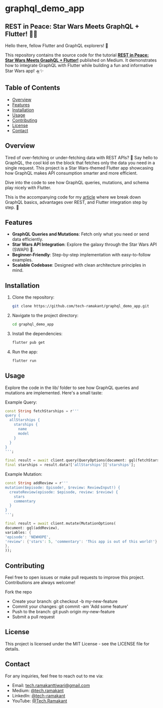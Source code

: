 # graphql_demo_app


## REST in Peace: Star Wars Meets GraphQL + Flutter! 🚀🌌

Hello there, fellow Flutter and GraphQL explorers! 👋

This repository contains the source code for the tutorial **[REST in Peace: Star Wars Meets GraphQL + Flutter!](https://medium.com/@tech.ramakant/rest-in-peace-star-wars-meets-graphql-flutter-54c1e11e8f7f)** published on Medium. It demonstrates how to integrate GraphQL with Flutter while building a fun and informative Star Wars app! 🛸✨

## Table of Contents
- [Overview](#Overview)
- [Features](#Features)
- [Installation](#Installation)
- [Usage](#Usage)
- [Contributing](#Contributing)
- [License](#License)
- [Contact](#Contact)

## Overview
Tired of over-fetching or under-fetching data with REST APIs? 🚫 Say hello to GraphQL, the cool kid on the block that fetches only the data you need in a single request. This project is a Star Wars-themed Flutter app showcasing how GraphQL makes API consumption smarter and more efficient.

Dive into the code to see how GraphQL queries, mutations, and schema play nicely with Flutter.

This is the accompanying code for my [article](https://medium.com/@tech.ramakant/rest-in-peace-star-wars-meets-graphql-flutter-54c1e11e8f7f) where we break down GraphQL basics, advantages over REST, and Flutter integration step by step. 🚀

## Features
- **GraphQL Queries and Mutations**: Fetch only what you need or send data efficiently.
- **Star Wars API Integration**: Explore the galaxy through the Star Wars API (SWAPI) 🌌.
- **Beginner-Friendly**: Step-by-step implementation with easy-to-follow examples.
- **Scalable Codebase**: Designed with clean architecture principles in mind.

## Installation
1. Clone the repository:

    ```bash
    git clone https://github.com/tech-ramakant/graphql_demo_app.git
    ```

2. Navigate to the project directory:

    ```bash
    cd graphql_demo_app
    ```

3. Install the dependencies:

    ```bash
    flutter pub get
    ```

4. Run the app:

    ```bash
    flutter run
    ```

## Usage
Explore the code in the lib/ folder to see how GraphQL queries and mutations are implemented. 
Here's a small taste:

Example Query:
```dart
const String fetchStarships = r'''
query {
  allStarships {
    starships {
      name
      model
    }
  }
}
''';

final result = await client.query(QueryOptions(document: gql(fetchStarships)));
final starships = result.data?['allStarships']['starships'];

```

Example Mutation:
```dart
const String addReview = r'''
mutation($episode: Episode!, $review: ReviewInput!) {
  createReview(episode: $episode, review: $review) {
    stars
    commentary
  }
}
''';

final result = await client.mutate(MutationOptions(
document: gql(addReview),
variables: {
'episode': 'NEWHOPE',
'review': {'stars': 5, 'commentary': 'This app is out of this world!'}
},
));

```

## Contributing
Feel free to open issues or make pull requests to improve this project. Contributions are always welcome!

Fork the repo
- Create your branch: git checkout -b my-new-feature
- Commit your changes: git commit -am 'Add some feature'
- Push to the branch: git push origin my-new-feature
- Submit a pull request

## License
This project is licensed under the MIT License - see the LICENSE file for details.

## Contact
For any inquiries, feel free to reach out to me via:

- Email: [tech.ramakanttiwari@gmail.com](mailto:tech.ramakanttiwari@gmail.com)
- Medium: [@tech.ramakant](https://medium.com/@tech.ramakant)
- LinkedIn: [@tech-ramakant](https://www.linkedin.com/in/tech-ramakant/)
- YouTube: [@Tech.Ramakant](https://www.youtube.com/@Tech.Ramakant)

